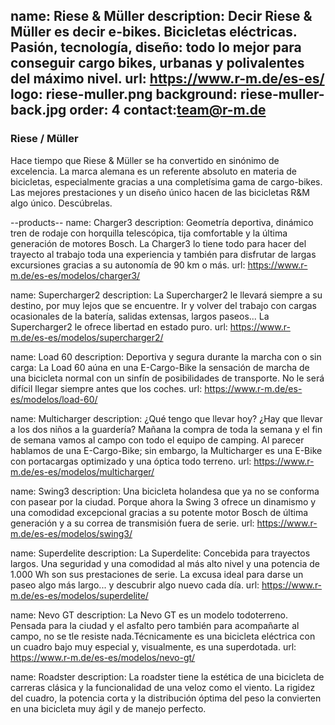 name: Riese & Müller
description: Decir Riese & Müller es decir e-bikes. Bicicletas eléctricas. Pasión, tecnología, diseño: todo lo mejor para conseguir cargo bikes, urbanas y polivalentes del máximo nivel.
url: https://www.r-m.de/es-es/
logo: riese-muller.png
background: riese-muller-back.jpg
order: 4
contact:team@r-m.de
----
### Riese / Müller

Hace tiempo que Riese & Müller se ha convertido en sinónimo de excelencia. La marca alemana es un referente absoluto en materia de bicicletas, especialmente gracias a una completísima gama de cargo-bikes. Las mejores prestaciones y un diseño único hacen de las bicicletas R&M algo único. Descúbrelas.

--products--
name: Charger3
description: Geometría deportiva, dinámico tren de rodaje con horquilla telescópica, tija comfortable y la última generación de motores Bosch. La Charger3 lo tiene todo para hacer del trayecto al trabajo toda una experiencia y también para disfrutar de largas excursiones gracias a su autonomía de 90 km o más.
url: https://www.r-m.de/es-es/modelos/charger3/

name: Supercharger2
description: La Supercharger2 le llevará siempre a su destino, por muy lejos que se encuentre. Ir y volver del trabajo con cargas ocasionales de la batería, salidas extensas, largos paseos... La Supercharger2 le ofrece libertad en estado puro.
url: https://www.r-m.de/es-es/modelos/supercharger2/

name: Load 60
description: Deportiva y segura durante la marcha con o sin carga: La Load 60 aúna en una E-Cargo-Bike la sensación de marcha de una bicicleta normal con un sinfín de posibilidades de transporte. No le será difícil llegar siempre antes que los coches.
url: https://www.r-m.de/es-es/modelos/load-60/

name: Multicharger
description: ¿Qué tengo que llevar hoy? ¿Hay que llevar a los dos niños a la guardería? Mañana la compra de toda la semana y el fin de semana vamos al campo con todo el equipo de camping. Al parecer hablamos de una E-Cargo-Bike; sin embargo, la Multicharger es una E-Bike con portacargas optimizado y una óptica todo terreno.
url: https://www.r-m.de/es-es/modelos/multicharger/

name: Swing3
description: Una bicicleta holandesa que ya no se conforma con pasear por la ciudad. Porque ahora la Swing 3 ofrece un dinamismo y una comodidad excepcional gracias a su potente motor Bosch de última generación y a su correa de transmisión fuera de serie.
url: https://www.r-m.de/es-es/modelos/swing3/

name: Superdelite
description: La Superdelite: Concebida para trayectos largos. Una seguridad y una comodidad al más alto nivel y una potencia de 1.000 Wh son sus prestaciones de serie. La excusa ideal para darse un paseo algo más largo... y descubrir algo nuevo cada día.
url: https://www.r-m.de/es-es/modelos/superdelite/

name: Nevo GT
description: La Nevo GT es un modelo todoterreno. Pensada para la ciudad y el asfalto pero también para acompañarte al campo, no se tle resiste nada.Técnicamente es una bicicleta eléctrica con un cuadro bajo muy especial y, visualmente, es una superdotada.
url: https://www.r-m.de/es-es/modelos/nevo-gt/

name: Roadster
description: La roadster tiene la estética de una bicicleta de carreras clásica y la funcionalidad de una veloz como el viento. La rigidez del cuadro, la potencia corta y la distribución óptima del peso la convierten en una bicicleta muy ágil y de manejo perfecto.
